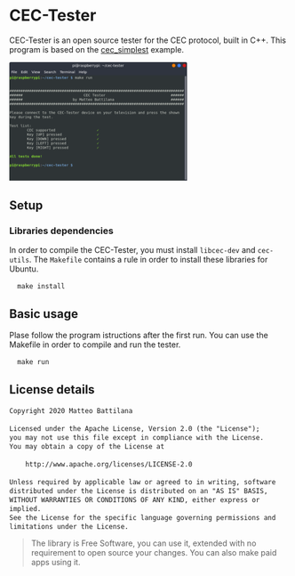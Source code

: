 # CEC-Tester

CEC-Tester is an open source tester for the CEC protocol, built in C++.
This program is based on the [cec_simplest](https://github.com/DrGeoff/cec_simplest) example.

<img src="screenshot/cec-tester.png" width="320">

## Setup
### Libraries dependencies
In order to compile the CEC-Tester, you must install `libcec-dev` and `cec-utils`.
The `Makefile` contains a rule in order to install these libraries for Ubuntu.

```
  make install
```

## Basic usage

Plase follow the program istructions after the first run.
You can use the Makefile in order to compile and run the tester.

```
  make run
```

## License details

```
Copyright 2020 Matteo Battilana

Licensed under the Apache License, Version 2.0 (the "License");
you may not use this file except in compliance with the License.
You may obtain a copy of the License at

	http://www.apache.org/licenses/LICENSE-2.0

Unless required by applicable law or agreed to in writing, software
distributed under the License is distributed on an "AS IS" BASIS,
WITHOUT WARRANTIES OR CONDITIONS OF ANY KIND, either express or implied.
See the License for the specific language governing permissions and
limitations under the License.
```

> The library is Free Software, you can use it, extended with no requirement to open source your changes. You can also make paid apps using it.
